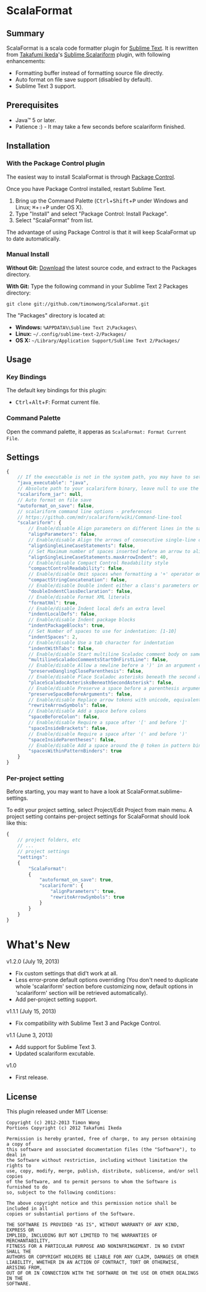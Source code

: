 ScalaFormat
============

Summary
-------

ScalaFormat is a scala code formatter plugin for [Sublime Text]. It is rewritten
from [Takafumi Ikeda]'s [Sublime Scalariform] plugin, with following enhancements:

* Formatting buffer instead of formatting source file directly.
* Auto format on file save support (disabled by default).
* Sublime Text 3 support.

[Sublime Text]: http://www.sublimetext.com/
[Takafumi Ikeda]: https://github.com/ikeike443
[Sublime Scalariform]: https://github.com/ikeike443/Sublime-Scalariform


Prerequisites
-------------

* Java™ 5 or later.
* Patience :) - It may take a few seconds before scalariform finished.


Installation
------------

### With the Package Control plugin

The easiest way to install ScalaFormat is through [Package Control].

[Package Control]: http://wbond.net/sublime_packages/package_control

Once you have Package Control installed, restart Sublime Text.

1. Bring up the Command Palette (<kbd>Ctrl</kbd>+<kbd>Shift</kbd>+<kbd>P</kbd>
   under Windows and Linux; <kbd>⌘</kbd>+<kbd>⇧</kbd>+<kbd>P</kbd> under OS X).
2. Type "Install" and select "Package Control: Install Package".
3. Select "ScalaFormat" from list.

The advantage of using Package Control is that it will keep ScalaFormat up to
date automatically.

### Manual Install

**Without Git:**
[Download](https://github.com/timonwong/ScalaFormat) the latest source code, and
extract to the Packages directory.

**With Git:**
Type the following command in your Sublime Text 2 Packages directory:

`git clone git://github.com/timonwong/ScalaFormat.git`

The "Packages" directory is located at:

* **Windows:**  `%APPDATA%\Sublime Text 2\Packages\`
* **Linux:**    `~/.config/sublime-text-2/Packages/`
* **OS X:**     `~/Library/Application Support/Sublime Text 2/Packages/`

Usage
-----

### Key Bindings

The default key bindings for this plugin:

* <kbd>Ctrl</kbd>+<kbd>Alt</kbd>+<kbd>F</kbd>: Format current file.

### Command Palette

Open the command palette, it apperas as `ScalaFormat: Format Current File`.

Settings
--------

```javascript
{
    // If the executable is not in the system path, you may have to set the java executable manually
    "java_executable": "java",
    // Absolute path to your scalariform binary, leave null to use the one shipped with this plugin
    "scalariform_jar": null,
    // Auto format on file save
    "autoformat_on_save": false,
    // scalariform command line options - preferences
    // https://github.com/mdr/scalariform/wiki/Command-line-tool
    "scalariform": {
        // Enable/disable Align parameters on different lines in the same column
        "alignParameters": false,
        // Enable/disable Align the arrows of consecutive single-line case statements
        "alignSingleLineCaseStatements": false,
        // Set Maximum number of spaces inserted before an arrow to align case statements: [1-100]
        "alignSingleLineCaseStatements.maxArrowIndent": 40,
        // Enable/disable Compact Control Readability style
        "compactControlReadability": false,
        // Enable/disable Omit spaces when formatting a '+' operator on String literals
        "compactStringConcatenation": false,
        // Enable/disable Double indent either a class's parameters or its inheritance list
        "doubleIndentClassDeclaration": false,
        // Enable/disable Format XML literals
        "formatXml": true,
        // Enable/disable Indent local defs an extra level
        "indentLocalDefs": false,
        // Enable/disable Indent package blocks
        "indentPackageBlocks": true,
        // Set Number of spaces to use for indentation: [1-10]
        "indentSpaces": 2,
        // Enable/disable Use a tab character for indentation
        "indentWithTabs": false,
        // Enable/disable Start multiline Scaladoc comment body on same line as the opening '/**'
        "multilineScaladocCommentsStartOnFirstLine": false,
        // Enable/disable Allow a newline before a ')' in an argument expression
        "preserveDanglingCloseParenthesis": false,
        // Enable/disable Place Scaladoc asterisks beneath the second asterisk in the opening '/**', as opposed to the first
        "placeScaladocAsterisksBeneathSecondAsterisk": false,
        // Enable/disable Preserve a space before a parenthesis argument
        "preserveSpaceBeforeArguments": false,
        // Enable/disable Replace arrow tokens with unicode, equivalents: => with ⇒, and <- with ←
        "rewriteArrowSymbols": false,
        // Enable/disable Add a space before colons
        "spaceBeforeColon": false,
        // Enable/disable Require a space after '[' and before ']'
        "spaceInsideBrackets": false,
        // Enable/disable Require a space after '(' and before ')'
        "spaceInsideParentheses": false,
        // Enable/disable Add a space around the @ token in pattern binders
        "spacesWithinPatternBinders": true
    }
}
```

### Per-project setting

Before starting, you may want to have a look at ScalaFormat.sublime-settings.

To edit your project setting, select Project/Edit Project from main menu. A project setting contains per-project settings for ScalaFormat should look like this:

```javascript
{
    // project folders, etc
    // ...
    // project settings
    "settings":
    {
        "ScalaFormat":
        {
            "autoformat_on_save": true,
            "scalariform": {
                "alignParameters": true,
                "rewriteArrowSymbols": true
            }
        }
    }
}
```

What's New
==========

v1.2.0 (July 19, 2013)

* Fix custom settings that did't work at all.
* Less error-prone default options overriding (You don't need to duplicate whole
  'scalariform' section before customizing now, default options in 'scalariform'
  section will be retrieved automatically).
* Add per-project setting support.

v1.1.1 (July 15, 2013)

* Fix compatibility with Sublime Text 3 and Packge Control.

v1.1 (June 3, 2013)

* Add support for Sublime Text 3.
* Updated scalariform excutable.

v1.0

* First release.

License
-------

This plugin released under MIT License:

    Copyright (c) 2012-2013 Timon Wong
    Portions Copyright (c) 2012 Takafumi Ikeda

    Permission is hereby granted, free of charge, to any person obtaining a copy of
    this software and associated documentation files (the "Software"), to deal in
    the Software without restriction, including without limitation the rights to
    use, copy, modify, merge, publish, distribute, sublicense, and/or sell copies
    of the Software, and to permit persons to whom the Software is furnished to do
    so, subject to the following conditions:

    The above copyright notice and this permission notice shall be included in all
    copies or substantial portions of the Software.

    THE SOFTWARE IS PROVIDED "AS IS", WITHOUT WARRANTY OF ANY KIND, EXPRESS OR
    IMPLIED, INCLUDING BUT NOT LIMITED TO THE WARRANTIES OF MERCHANTABILITY,
    FITNESS FOR A PARTICULAR PURPOSE AND NONINFRINGEMENT. IN NO EVENT SHALL THE
    AUTHORS OR COPYRIGHT HOLDERS BE LIABLE FOR ANY CLAIM, DAMAGES OR OTHER
    LIABILITY, WHETHER IN AN ACTION OF CONTRACT, TORT OR OTHERWISE, ARISING FROM,
    OUT OF OR IN CONNECTION WITH THE SOFTWARE OR THE USE OR OTHER DEALINGS IN THE
    SOFTWARE.
